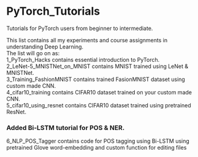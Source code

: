 # PyTorch_Tutorials
Tutorials for PyTorch users from beginner to intermediate.

This list contains all my experiments and course assignments in understanding Deep Learning.  
The list will go on as:  
  1_PyTorch_Hacks contains essential introduction to PyTorch.  
  2_LeNet-5_MNISTNet_on_MNIST contains MNIST trained using LeNet & MNISTNet.  
  3_Training_FashionMNIST contains trained FasionMNIST dataset using custom made CNN.  
  4_cifar10_training contains CIFAR10 dataset trained on your custom made CNN.  
  5_cifar10_using_resnet contains CIFAR10 dataset trained using pretrained ResNet.  

### Added Bi-LSTM tutorial for POS & NER.

  6_NLP_POS_Tagger contains code for POS tagging using Bi-LSTM using pretrained Glove word-embedding and custom function for     editing files 
